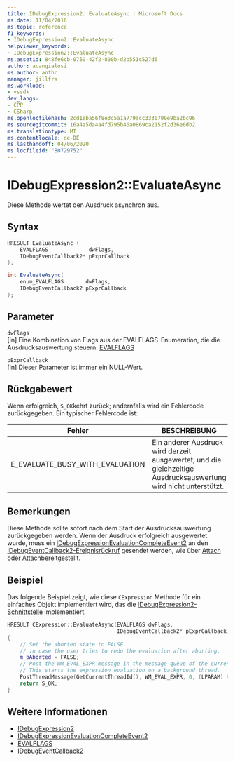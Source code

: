 ```yaml
---
title: IDebugExpression2::EvaluateAsync | Microsoft Docs
ms.date: 11/04/2016
ms.topic: reference
f1_keywords:
- IDebugExpression2::EvaluateAsync
helpviewer_keywords:
- IDebugExpression2::EvaluateAsync
ms.assetid: 848fe6cb-0759-42f2-890b-d2b551c527d6
author: acangialosi
ms.author: anthc
manager: jillfra
ms.workload:
- vssdk
dev_langs:
- CPP
- CSharp
ms.openlocfilehash: 2cd1eba56f8e3c5a1a779acc3330790e9ba2bc96
ms.sourcegitcommit: 16a4a5da4a4fd795b46a0869ca2152f2d36e6db2
ms.translationtype: MT
ms.contentlocale: de-DE
ms.lasthandoff: 04/06/2020
ms.locfileid: "80729752"
---
```

# <a name="idebugexpression2evaluateasync"></a>IDebugExpression2::EvaluateAsync
Diese Methode wertet den Ausdruck asynchron aus.

## <a name="syntax"></a>Syntax

```cpp
HRESULT EvaluateAsync (
    EVALFLAGS             dwFlags,
    IDebugEventCallback2* pExprCallback
);
```

```csharp
int EvaluateAsync(
    enum_EVALFLAGS       dwFlags,
    IDebugEventCallback2 pExprCallback
);
```

## <a name="parameters"></a>Parameter
`dwFlags`\
[in] Eine Kombination von Flags aus der EVALFLAGS-Enumeration, die die Ausdrucksauswertung steuern. [EVALFLAGS](../../../extensibility/debugger/reference/evalflags.md)

`pExprCallback`\
[in] Dieser Parameter ist immer ein NULL-Wert.

## <a name="return-value"></a>Rückgabewert
Wenn erfolgreich, `S_OK`kehrt zurück; andernfalls wird ein Fehlercode zurückgegeben. Ein typischer Fehlercode ist:

|Fehler|BESCHREIBUNG|
|-----------|-----------------|
|E_EVALUATE_BUSY_WITH_EVALUATION|Ein anderer Ausdruck wird derzeit ausgewertet, und die gleichzeitige Ausdrucksauswertung wird nicht unterstützt.|

## <a name="remarks"></a>Bemerkungen
Diese Methode sollte sofort nach dem Start der Ausdrucksauswertung zurückgegeben werden. Wenn der Ausdruck erfolgreich ausgewertet wurde, muss ein [IDebugExpressionEvaluationCompleteEvent2](../../../extensibility/debugger/reference/idebugexpressionevaluationcompleteevent2.md) an den [IDebugEventCallback2-Ereignisrückruf](../../../extensibility/debugger/reference/idebugeventcallback2.md) gesendet werden, wie über [Attach](../../../extensibility/debugger/reference/idebugprogram2-attach.md) oder [Attach](../../../extensibility/debugger/reference/idebugengine2-attach.md)bereitgestellt.

## <a name="example"></a>Beispiel
Das folgende Beispiel zeigt, wie diese `CExpression` Methode für ein einfaches Objekt implementiert wird, das die [IDebugExpression2-Schnittstelle](../../../extensibility/debugger/reference/idebugexpression2.md) implementiert.

```cpp
HRESULT CExpression::EvaluateAsync(EVALFLAGS dwFlags,
                                   IDebugEventCallback2* pExprCallback)
{
    // Set the aborted state to FALSE
    // in case the user tries to redo the evaluation after aborting.
    m_bAborted = FALSE;
    // Post the WM_EVAL_EXPR message in the message queue of the current thread.
    // This starts the expression evaluation on a background thread.
    PostThreadMessage(GetCurrentThreadId(), WM_EVAL_EXPR, 0, (LPARAM) this);
    return S_OK;
}
```

## <a name="see-also"></a>Weitere Informationen
- [IDebugExpression2](../../../extensibility/debugger/reference/idebugexpression2.md)
- [IDebugExpressionEvaluationCompleteEvent2](../../../extensibility/debugger/reference/idebugexpressionevaluationcompleteevent2.md)
- [EVALFLAGS](../../../extensibility/debugger/reference/evalflags.md)
- [IDebugEventCallback2](../../../extensibility/debugger/reference/idebugeventcallback2.md)
